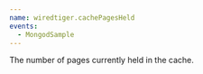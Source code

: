 ```yaml
---
name: wiredtiger.cachePagesHeld
events:
  - MongodSample
---
```


The number of pages currently held in the cache.